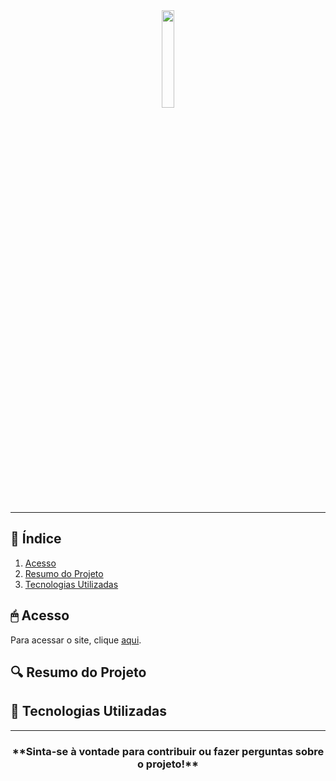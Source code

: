 <div align="center">
  <img alt="" src="" width="20%">
  <h3></h3>
</div>

---

## 📖 Índice

1. [Acesso](#-acesso)
2. [Resumo do Projeto](#-resumo-do-projeto)
3. [Tecnologias Utilizadas](#-tecnologias-utilizadas)

## 🖱 Acesso

Para acessar o site, clique [aqui]().

## 🔍 Resumo do Projeto

## 🎯 Tecnologias Utilizadas

---

<h3 align="center">**Sinta-se à vontade para contribuir ou fazer perguntas sobre o projeto!**</h3>